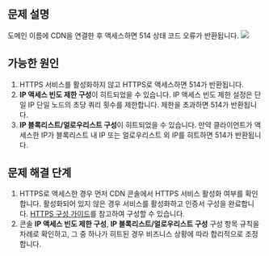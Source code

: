 ## 문제 설명

도메인 이름에 CDN을 연결한 후 액세스하면 514 상태 코드 오류가 반환됩니다.
![](https://main.qcloudimg.com/raw/799c9f97b32783316c4c46fd544ebff5.png)
## 가능한 원인

1. HTTPS 서비스를 활성화하지 않고 HTTPS로 액세스하면 514가 반환됩니다.
2. **IP 액세스 빈도 제한 구성**이 히트되었을 수 있습니다. IP 액세스 빈도 제한 설정은 단일 IP 단일 노드의 초당 쿼리 횟수를 제한합니다. 제한을 초과하면 514가 반환됩니다.
3. **IP 블록리스트/얼로우리스트 구성**이 히트되었을 수 있습니다. 만약 클라이언트가 액세스한 IP가 블록리스트 내 IP 또는 얼로우리스트 외 IP를 히트하면 514가 반환됩니다.

## 문제 해결 단계

1. HTTPS로 액세스한 경우 먼저 CDN 콘솔에서 HTTPS 서비스 활성화 여부를 확인합니다. 활성화되어 있지 않은 경우 서비스를 활성화하고 인증서 구성을 완료합니다. [HTTPS 구성 가이드](https://intl.cloud.tencent.com/document/product/228/35213)를 참고하여 구성할 수 있습니다.
2. 콘솔 **IP 액세스 빈도 제한 구성**, **IP 블록리스트/얼로우리스트 구성** 구성 항목 규칙을 차례로 확인하고, 그 중 하나가 히트된 경우 비즈니스 상황에 따라 합리적으로 조정합니다.
